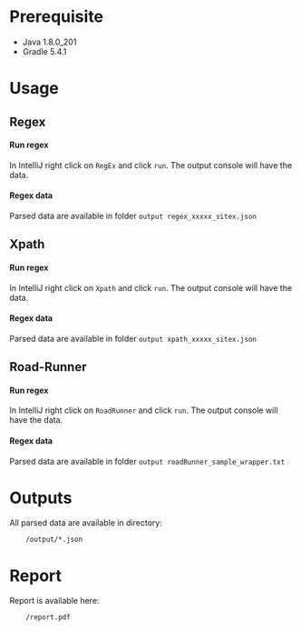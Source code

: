 # Prerequisite
* Java 1.8.0_201
* Gradle 5.4.1


# Usage
## Regex
#### Run regex 
In IntelliJ right click on ```RegEx``` and click ```run```. The 
output console will have the data.
#### Regex data
Parsed data are available in folder ```output regex_xxxxx_sitex.json```

## Xpath
#### Run regex 
In IntelliJ right click on ```Xpath``` and click ```run```. The 
output console will have the data.
#### Regex data
Parsed data are available in folder ```output xpath_xxxxx_sitex.json```

## Road-Runner
#### Run regex 
In IntelliJ right click on ```RoadRunner``` and click ```run```. The 
output console will have the data.
#### Regex data
Parsed data are available in folder ```output roadRunner_sample_wrapper.txt```

# Outputs
All parsed data are available in directory:
        
        /output/*.json
        
# Report
Report is available here:
        
        /report.pdf
        
